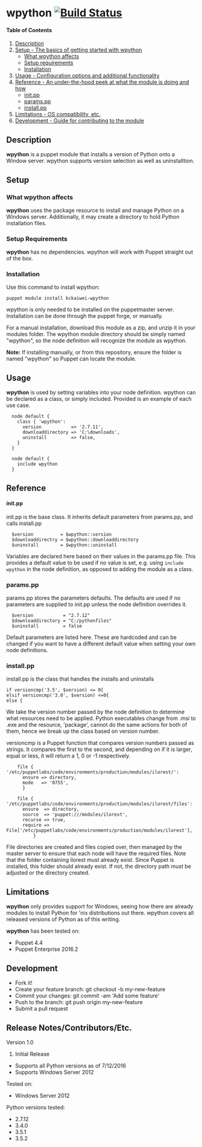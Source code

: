 # wpython [![Build Status](https://travis-ci.org/kckaiwei/wpython.svg?branch=master)](https://travis-ci.org/kckaiwei/wpython)

#### Table of Contents

1. [Description](#description)
1. [Setup - The basics of getting started with wpython](#setup)
    * [What wpython affects](#what-wpython-affects)
    * [Setup requirements](#setup-requirements)
    * [Installation](#installation)
1. [Usage - Configuration options and additional functionality](#usage)
1. [Reference - An under-the-hood peek at what the module is doing and how](#reference)
    * [init.pp](#initpp)
    * [params.pp](#paramspp)
    * [install.pp](#installpp)
1. [Limitations - OS compatibility, etc.](#limitations)
1. [Development - Guide for contributing to the module](#development)

## Description

**wpython** is a puppet module that installs a version of Python onto a Window server. wpython supports version selection as well as uninstalltion.

## Setup

### What wpython affects

**wpython** uses the package resource to install and manage Python on a Windows server. Additionally, it may create a directory to hold Python installation files.

### Setup Requirements

**wpython** has no dependencies. wpython will work with Puppet straight out of the box.

### Installation

Use this command to install wpython:

`puppet module install kckaiwei-wpython`

wpython is only needed to be installed on the puppetmaster server. Installation can be done through the puppet forge, or manually.

For a manual installation, download this module as a zip, and unzip it in your modules folder. The wpython module directory should be simply named "wpython", so the node definition will recognize the module as wpython.

**Note:** If installing manually, or from this repository, ensure the folder is named "wpython" so Puppet can locate the module.

## Usage

**wpython** is used by setting variables into your node definition. wpython can be declared as a class, or simply included. Provided is an example of each use case.

```puppet
  node default {
    class { 'wpython':
      version           => '2.7.11',
      downloaddirectory => 'C:\downloads',
      uninstall         => false,
    }
  }
  
  node default {
    include wpython
  }
```

## Reference

#### init.pp

init.pp is the base class. It inherits default parameters from params.pp, and calls install.pp

```puppet
  $version          = $wpython::version
  $downloaddirectry = $wpython::downloaddirectory
  $uninstall        = $wpython::uninstall
```
Variables are declared here based on their values in the params.pp file. This provides a default value to be used if no value is set, e.g. using `include wpython` in the node definition, as opposed to adding the module as a class.

### params.pp

params.pp stores the parameters defaults. The defaults are used if no parameters are supplied to init.pp unless the node definition overrides it.

```puppet
  $version           = "2.7.12"
  $downloaddirectory = "C:/pythonfiles"
  $uninstall         = false
```
Default parameters are listed here. These are hardcoded and can be changed if you want to have a different default value when setting your own node definitions.

### install.pp

install.pp is the class that handles the installs and uninstalls

```puppet
if versioncmp('3.5', $version) <= 0{
elsif versioncmp('3.0', $version) <=0{
else {
```
We take the version number passed by the node definition to determine what resources need to be applied. Python executables change from .msi to .exe and the resource, 'package', cannot do the same actions for both of them, hence we break up the class based on version number.

versioncmp is a Puppet function that compares version numbers passed as strings. It compares the first to the second, and depending on if it is larger, equal or less, it will return a 1, 0 or -1 respectively. 

```puppet
    file { '/etc/puppetlabs/code/environments/production/modules/ilorest/':
      ensure => directory,
      mode   => '0755',
  	  }

    file { '/etc/puppetlabs/code/environments/production/modules/ilorest/files':
      ensure  => directory,
      source  => 'puppet:///modules/ilorest',
      recurse => true,
      require => File['/etc/puppetlabs/code/environments/production/modules/ilorest'],
          }
```
File directories are created and files copied over, then managed by the master server to ensure that each node will have the required files. Note that the folder containing ilorest must already exist. Since Puppet is installed, this folder should already exist. If not, the directory path must be adjusted or the directory created.


## Limitations

**wpython** only provides support for Windows, seeing how there are already modules to install Python for 'nix distributions out there. wpython covers all released versions of Python as of this writing.

**wpython** has been tested on:
* Puppet 4.4
* Puppet Enterprise 2016.2

## Development

* Fork it!
* Create your feature branch: git checkout -b my-new-feature
* Commit your changes: git commit -am 'Add some feature'
* Push to the branch: git push origin my-new-feature
* Submit a pull request

## Release Notes/Contributors/Etc.

Version 1.0

1. Initial Release
  * Supports all Python versions as of 7/12/2016
  * Supports Windows Server 2012

Tested on:
* Windows Server 2012

Python versions tested:
* 2.7.12
* 3.4.0
* 3.5.1
* 3.5.2
